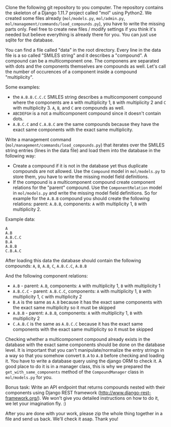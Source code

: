 Clone the following git repository to you computer. The repository contains the skeleton of a Django 1.11.7 project called "mol" using Python2. We created some files already (`mol/models.py`, `mol/admin.py`, `mol/management/commands/load_compounds.py`), you have to write the missing parts only. Feel free to create new files / modify settings if you think it's needed but believe everything is already there for you. You can just use sqlite for the database.

You can find a file called "data" in the root directory. Every line in the data file is a so called "SMILES string" and it describes a "compound". A compound can be a multicomponent one. The componens are separated with dots and the components themselves are compounds as well. Let's call the number of occurences of a component inside a compound "multiplicity".

Some examples:
* the `A.B.B.C.C.C` SMILES string describes a multicomponent compound where the components are `A` with multiplicity 1, `B` with multiplicity 2 and `C` with multiplicity 3. `A`, `B`, and `C` are compounds as well.
* `ABCDEFGH` is a not a multicomponent compound since it doesn't contain dots.
* `A.B.C.C` and `C.A.B.C` are the same compounds because they have the exact same components with the exact same multiplicity.

Write a management command (`mol/management/commands/load_compounds.py`) that iterates over the SMILES string entries (lines in the data file) and load them into the database in the following way:
* Create a compound if it is not in the database yet thus duplicate compounds are not allowed. Use the `Compound` model in `mol/models.py` to store them, you have to write the missing model field definitions.
* If the compound is a multicomponent compound create component relations for the "parent" compound. Use the `ComponentRelation` model in `mol/models.py` and write the missing model field definitions. So for example for the `A.B.B` compound you should create the following relations: parent: `A.B.B`, components: `A` with multiplicity 1, `B` with multiplicity 2.


Example data:
```
A
A.B
A.B.C.C
B.A
A.B.B
C.B.A.C
```

After loading this data the database should contain the following compounds: 
`A`, `B`, `A.B`, `C`, `A.B.C.C`, `A.B.B`

And the following component relations:
* `A.B` - parent: `A.B`, components: `A` with multiplicity 1, `B` with multiplicity 1
* `A.B.C.C` - parent: `A.B.C.C`, components: `A` with multiplicity 1, `B` with multiplicity 1, `C` with multiplicity 2
* `B.A` is the same as `A.B` because it has the exact same components with the exact same multiplicity so it must be skipped
* `A.B.B` - parent: `A.B.B`, components: `A` with multiplicity 1, `B` with multiplicity 2
* `C.A.B.C` is the same as `A.B.C.C` because it has the exact same components with the exact same multiplicity so it must be skipped

Checking whether a multicomponent compound already exists in the database with the exact same components should be done on the database level. It is important that you can't manipulate/normalize the entry strings in a way so that you somehow convert `B.A` to `A.B` before checking and loading it. You have to write a database query using the django ORM to check it. A good place to do it is in a manager class, this is why we prepared the `get_with_same_components` method of the `CompoundManager` class in `mol/models.py` for you.

Bonus task:
Write an API endpoint that returns compounds nested with their components using Django REST framework (http://www.django-rest-framework.org/).
We won't give you detailed instructions on how to do it, we let your imagination fly. :)


After you are done with your work, please zip the whole thing together in a file and send us back. We'll check it asap. 
Thank you!